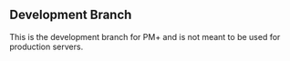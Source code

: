 ## Development Branch
This is the development branch for PM+ and is not meant to be used for production servers.
